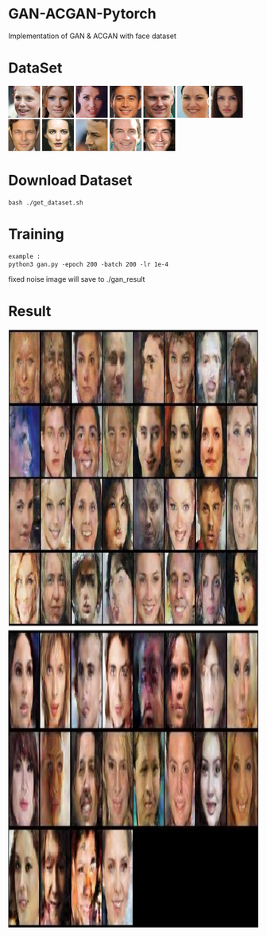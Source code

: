 # GAN-ACGAN-Pytorch
Implementation of GAN &amp; ACGAN with face dataset

# DataSet 
<p float="left">
<img src="https://github.com/PRCinguhou/GAN-ACGAN-Pytorch/blob/master/readme_img/00000.png" width=64 height=64 >
<img src="https://github.com/PRCinguhou/GAN-ACGAN-Pytorch/blob/master/readme_img/00001.png" width=64 height=64 >
<img src="https://github.com/PRCinguhou/GAN-ACGAN-Pytorch/blob/master/readme_img/00002.png" width=64 height=64 >
<img src="https://github.com/PRCinguhou/GAN-ACGAN-Pytorch/blob/master/readme_img/00003.png" width=64 height=64 >
<img src="https://github.com/PRCinguhou/GAN-ACGAN-Pytorch/blob/master/readme_img/00004.png" width=64 height=64 >
<img src="https://github.com/PRCinguhou/GAN-ACGAN-Pytorch/blob/master/readme_img/00005.png" width=64 height=64 >
<img src="https://github.com/PRCinguhou/GAN-ACGAN-Pytorch/blob/master/readme_img/00006.png" width=64 height=64 >
<img src="https://github.com/PRCinguhou/GAN-ACGAN-Pytorch/blob/master/readme_img/00007.png" width=64 height=64 >
<img src="https://github.com/PRCinguhou/GAN-ACGAN-Pytorch/blob/master/readme_img/00008.png" width=64 height=64 >
<img src="https://github.com/PRCinguhou/GAN-ACGAN-Pytorch/blob/master/readme_img/00009.png" width=64 height=64 >
<img src="https://github.com/PRCinguhou/GAN-ACGAN-Pytorch/blob/master/readme_img/00010.png" width=64 height=64 >
<img src="https://github.com/PRCinguhou/GAN-ACGAN-Pytorch/blob/master/readme_img/00011.png" width=64 height=64 >
</p>  

# Download Dataset 
```
bash ./get_dataset.sh 
```

# Training 
```
example :  
python3 gan.py -epoch 200 -batch 200 -lr 1e-4 
```
fixed noise image will save to ./gan_result

# Result
<p float="left">
<img src="https://github.com/PRCinguhou/GAN-ACGAN-Pytorch/blob/master/readme_img/gan.jpg" width=1200 height=600 >
<img src="https://github.com/PRCinguhou/GAN-ACGAN-Pytorch/blob/master/readme_img/acgan.jpg" width=1200 height=600 >
</p>  
